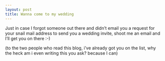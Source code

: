 ```yaml
---
layout: post
title: Wanna come to my wedding
---
```


Just in case I forgot someone out there and didn’t email you a request
for your snail mail address to send you a wedding invite, shoot me an
email and I’ll get you on there :-)

(to the two people who read this blog, i’ve already got you on the list,
why the heck am i even writing this you ask? because I can)
